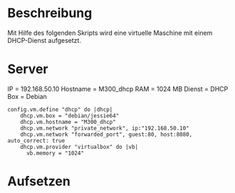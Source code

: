 # Beschreibung
Mit Hilfe des folgenden Skripts wird eine virtuelle Maschine mit einem DHCP-Dienst aufgesetzt.

# Server
IP = 192.168.50.10
Hostname = M300_dhcp
RAM = 1024 MB
Dienst = DHCP
Box = Debian
```
config.vm.define "dhcp" do |dhcp|
    dhcp.vm.box = "debian/jessie64"
    dhcp.vm.hostname = "M300_dhcp"
    dhcp.vm.network "private_network", ip:"192.168.50.10" 
	dhcp.vm.network "forwarded_port", guest:80, host:8080, auto_correct: true
	dhcp.vm.provider "virtualbox" do |vb|
	  vb.memory = "1024"  
```

# Aufsetzen
